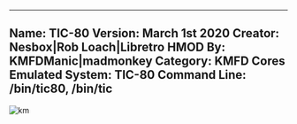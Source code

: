 -----------------------
Name: TIC-80
Version: March 1st 2020
Creator: Nesbox|Rob Loach|Libretro
HMOD By: KMFDManic|madmonkey
Category: KMFD Cores
Emulated System: TIC-80
Command Line: /bin/tic80, /bin/tic
-----------------------
![km](https://i.imgur.com/O3DsEvj.png)
